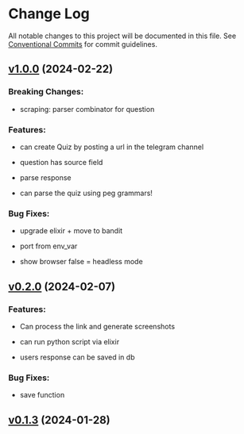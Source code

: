 # Change Log

All notable changes to this project will be documented in this file.
See [Conventional Commits](Https://conventionalcommits.org) for commit guidelines.

<!-- changelog -->

## [v1.0.0](https://github.com/TwistingTwists/pyq_ratta/compare/v0.2.0...v1.0.0) (2024-02-22)
### Breaking Changes:

* scraping: parser combinator for question



### Features:

* can create Quiz by posting a url in the telegram channel

* question has source field

* parse response

* can parse the quiz using peg grammars!

### Bug Fixes:

* upgrade elixir + move to bandit

* port from env_var

* show browser false = headless mode

## [v0.2.0](https://github.com/TwistingTwists/pyq_ratta/compare/v0.1.3...v0.2.0) (2024-02-07)




### Features:

* Can process the link and generate screenshots

* can run python script via elixir

* users response can be saved in db

### Bug Fixes:

* save function

## [v0.1.3](https://github.com/TwistingTwists/pyq_ratta/compare/v0.1.3...v0.1.3) (2024-01-28)



